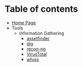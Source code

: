 # Table of contents

* [Home Page](README.md)
* Tools
  * Information Gathering
    * [assetfinder](tools/information_gathering/assetfinder.md)
    * [dig](tools/information_gathering/dig.md)
    * [recon-ng](tools/information_gathering/recon-ng.md)
    * [VirusTotal](tools/information_gathering/virustotal.md)
    * [whois](tools/information_gathering/whois.md)
